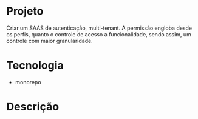 # Projeto
Criar um  SAAS de autenticação, multi-tenant.
A permissão engloba desde os perfis, quanto o controle de acesso a funcionalidade, sendo assim, um controle com maior granularidade.

# Tecnologia
- monorepo

# Descrição
